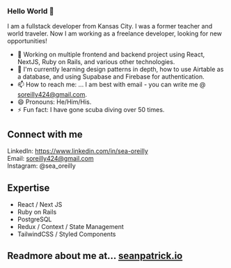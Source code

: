<!--
**seano424/seano424** is a ✨ _special_ ✨ repository because its `README.md` (this file) appears on your GitHub profile.

Here are some ideas to get you started:

- 🔭 I’m currently working on ...
- 🌱 I’m currently learning ...
- 👯 I’m looking to collaborate on ...
- 🤔 I’m looking for help with ...
- 💬 Ask me about ...
- 📫 How to reach me: ...
- 😄 Pronouns: ...
- ⚡ Fun fact: ...
-->
### Hello World 👋
I am a fullstack developer from Kansas City. I was a former teacher and world traveler. Now I am working as a freelance developer, looking for new opportunities!
- 🔭 Working on multiple frontend and backend project using React, NextJS, Ruby on Rails, and various other technologies.
- 🌱 I'm currently learning design patterns in depth, how to use Airtable as a database, and using Supabase and Firebase for authentication.
- 📫 How to reach me: ... I am best with email -  you can write me @ soreilly424@gmail.com.
- 😄 Pronouns: He/Him/His.
- ⚡ Fun fact: I have gone scuba diving over 50 times.

## Connect with me

<!-- [<img align="left" alt="linked-in" src="https://img.shields.io/badge/linkedin-%230077B5.svg?&style=for-the-badge&logo=linkedin&logoColor=white" />](https://www.linkedin.com/in/sea-oreilly) -->
LinkedIn: https://www.linkedin.com/in/sea-oreilly
<br>
Email: soreilly424@gmail.com
<br>
Instagram: @sea_oreilly
<!-- [email](soreilly424@gmail.com) -->
<!-- 
[<img align="left" alt="stack-overflow" src="https://img.shields.io/badge/stack%20overflow-FE7A16?logo=stack-overflow&logoColor=white&style=for-the-badge" />](https://stackoverflow.com/users/8581860/sean-oreilly)

[<img align="left" alt="facebook" src="https://img.shields.io/badge/facebook-%231877F2.svg?&style=for-the-badge&logo=facebook&logoColor=white" />](https://www.facebook.com/sean.oreilly.505)

[<img align="left" alt="twitter" src="https://img.shields.io/badge/twitter-%231DA1F2.svg?&style=for-the-badge&logo=twitter&logoColor=white" />](https://twitter.com/sea-oreilly) -->

## Expertise
- React / Next JS 
- Ruby on Rails
- PostgreSQL
- Redux / Context / State Management
- TailwindCSS / Styled Components 

## Readmore about me at... [seanpatrick.io](https://seanpatrick.io/)

